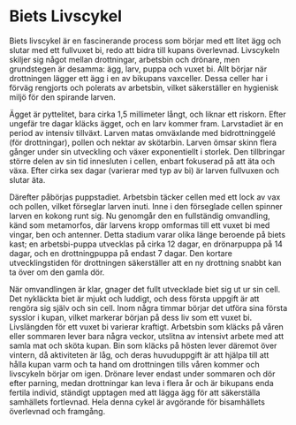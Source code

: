 
# Biets Livscykel

Biets livscykel är en fascinerande process som börjar med ett litet ägg och slutar med ett fullvuxet bi, redo att bidra till kupans överlevnad. Livscykeln skiljer sig något mellan drottningar, arbetsbin och drönare, men grundstegen är desamma: ägg, larv, puppa och vuxet bi. Allt börjar när drottningen lägger ett ägg i en av bikupans vaxceller. Dessa celler har i förväg rengjorts och polerats av arbetsbin, vilket säkerställer en hygienisk miljö för den spirande larven.

Ägget är pyttelitet, bara cirka 1,5 millimeter långt, och liknar ett riskorn. Efter ungefär tre dagar kläcks ägget, och en larv kommer fram. Larvstadiet är en period av intensiv tillväxt. Larven matas omväxlande med bidrottninggelé (för drottningar), pollen och nektar av skötarbin. Larven ömsar skinn flera gånger under sin utveckling och växer exponentiellt i storlek. Den tillbringar större delen av sin tid innesluten i cellen, enbart fokuserad på att äta och växa. Efter cirka sex dagar (varierar med typ av bi) är larven fullvuxen och slutar äta.

Därefter påbörjas puppstadiet. Arbetsbin täcker cellen med ett lock av vax och pollen, vilket förseglar larven inuti. Inne i den förseglade cellen spinner larven en kokong runt sig. Nu genomgår den en fullständig omvandling, känd som metamorfos, där larvens kropp omformas till ett vuxet bi med vingar, ben och antenner. Detta stadium varar olika länge beroende på biets kast; en arbetsbi-puppa utvecklas på cirka 12 dagar, en drönarpuppa på 14 dagar, och en drottningpuppa på endast 7 dagar. Den kortare utvecklingstiden för drottningen säkerställer att en ny drottning snabbt kan ta över om den gamla dör.

När omvandlingen är klar, gnager det fullt utvecklade biet sig ut ur sin cell. Det nykläckta biet är mjukt och luddigt, och dess första uppgift är att rengöra sig själv och sin cell. Inom några timmar börjar det utföra sina första sysslor i kupan, vilket markerar början på dess liv som ett vuxet bi. Livslängden för ett vuxet bi varierar kraftigt. Arbetsbin som kläcks på våren eller sommaren lever bara några veckor, utslitna av intensivt arbete med att samla mat och sköta kupan. Bin som kläcks på hösten lever däremot över vintern, då aktiviteten är låg, och deras huvuduppgift är att hjälpa till att hålla kupan varm och ta hand om drottningen tills våren kommer och livscykeln börjar om igen. Drönare lever endast under sommaren och dör efter parning, medan drottningar kan leva i flera år och är bikupans enda fertila individ, ständigt upptagen med att lägga ägg för att säkerställa samhällets fortlevnad. Hela denna cykel är avgörande för bisamhällets överlevnad och framgång.
